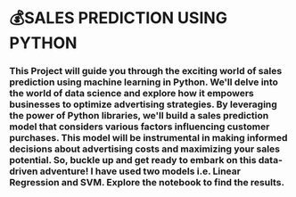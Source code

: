# 💰SALES PREDICTION USING PYTHON
### This Project will guide you through the exciting world of sales prediction using machine learning in Python. We'll delve into the world of data science and explore how it empowers businesses to optimize advertising strategies. By leveraging the power of Python libraries, we'll build a sales prediction model that considers various factors influencing customer purchases. This model will be instrumental in making informed decisions about advertising costs and maximizing your sales potential. So, buckle up and get ready to embark on this data-driven adventure! I have used two models i.e. Linear Regression and SVM. Explore the notebook to find the results.
